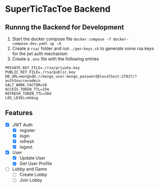# SuperTicTacToe Backend


## Runnng the Backend for Development

1. Start the docker compose file `docker compose -f docker-compose.dev.yaml up -d`
2. Create a `rsa/` folder and run `./gen-keys.sh` to generate some rsa keys for the jwt auth mechanism
3. Create a `.env` file with the following entries

```dotenv
PRIVATE_KEY_FILE=./rsa/private.key
PUBLIC_KEY_FILE=./rsa/public.key
DB_URL=mongodb://mongo_user:mongo_password@localhost:27017/?authSource=admin
SALT_WORK_FACTOR=10
ACCESS_TOKEN_TTL=15m
REFRESH_TOKEN_TTL=30d
LOG_LEVEL=debug
```

## Features

- [x] JWT Auth
    - [x] register
    - [x] login
    - [x] refresh
    - [x] logout
- [x] User
    - [x] Update User
    - [x] Get User Profile
- [ ] Lobby and Game
    - [ ] Create Lobby
    - [ ] Join Lobby